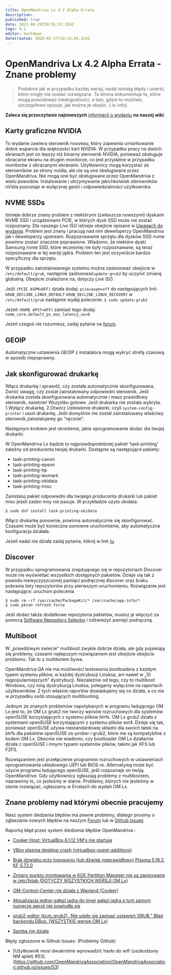```yaml
---
title: OpenMandriva Lx 4.2 Alpha Errata
description: 
published: true
date: 2021-09-26T20:55:57.359Z
tags: 4.2
editor: markdown
dateCreated: 2020-02-27T16:13:04.324Z
---
```


# OpenMandriva Lx 4.2 Alpha Errata - Znane problemy
> Podobnie jak w przypadku każdej wersji, nadal istnieją błędy i usterki, które mogły nie zostać rozwiązane. Ta strona dokumentuje te, które mogą powodować niedogodności, a tam, gdzie to możliwe, szczegółowo opisuje, jak można je obejść.
{.is-info}


**Zaleca się przeczytanie najnowszych** [informacji o wydaniu](https://wiki.openmandriva.org/en/releases/omlx42/alpha/notes) **na naszej wiki**.

## Karty graficzne NVIDIA
To wydanie zawiera sterownik nouveau, który zapewnia umiarkowanie dobre wsparcie dla większości kart NVIDIA. W przypadku pracy na dwóch ekranach jest on lepszy niż binarny sterownik NVIDIA, ponieważ obsługuje obracanie ekranu na drugim monitorze, co jest przydatne w przypadku monitorów z obracanymi ekranami.
Użytkownicy mogą korzystać ze sterowników ze strony nvidia, ale nie są one obsługiwane przez OpenMandriva. Nie mogą one być obsługiwane przez OpenMandriva z wielu powodów.
Instalowanie i utrzymywanie jakichkolwiek sterowników nVidia pozostaje w wyłącznej gestii  i odpowiedzialności użytkownika.

## NVME SSDs
Istnieje dobrze znany problem z niektórymi (zwłaszcza nowszymi) dyskami NVME SSD i urządzeniami PCIE, w których dysk SSD może nie zostać rozpoznany. Dla naszego *Live* ISO istnieje obejście opisane w [Uwagach do wydania](/releases/omlx41/notes).
Problem jest znany i pracują nad nim deweloperzy OpenMandriva jak i deweloperzy upstream.
Rozpoznawanie sprzętu dla dysków SSD nvme powinno zostać znacznie poprawione. 
Wiadomo, że niektóre dyski Samsung nvme SSD, które wcześniej nie były rozpoznawane, są teraz rozpoznawane w tej wersji jądra. Problem ten jest oczywiście bardzo specyficzny dla sprzętu.

W przypadku zainstalowanego systemu można zastosować obejście w `/etc/default/grub`, następnie zastosować`update-grub2` by uczynić zmianę globalną. Obejście znalezione na, dotyczy *Live* ISO.

Jeżli `(PCIE ASPM=OFF)` działa dodaj:
`pcie=aspm=off`
do następujących linii:
`GRUB_DECLINE_LINUX_DEFAULT`
`GRUB_DECLINE_LINUX_RECOVERY`
w 
`/etc/default/grub` 
następnie wydaj polecenie:
`$ sudo update-grub2`

Jeżeli `(NVME APST=OFF)` zamiast tego dodaj:
`nvme_core.default_ps_max_latency_us=0`

Jeżeli czegoś nie rozumiesz, zadaj pytanie na [forum](https://forum.openmandriva.org/).

## GEOIP
Automatyczne ustawienia GEOIP z instalatora mogą wykryć strefę czasową w sposób niepoprawny.

## Jak skonfigurować drukarkę
Włącz drukarkę i sprawdź, czy została automatycznie skonfigurowana. Zwróć uwagę, czy został zainstalowany odpowiedni sterownik. Jeśli drukarka została skonfigurowana automatycznie i masz prawidłowy sterownik, świetnie! Wszystko gotowe.
Jeśli drukarka nie została wykryta. 
1.Wyłącz drukarkę. 
2.Otwórz *Ustawienia drukarki*, czyli `system-config-printer` i usuń drukarkę.
Jeśli domyślnie nie został zainstalowany właściwy sterownik,zainstalujemy go "ręcznie".

Następnym krokiem jest określenie, jakie oprogramowanie dodać dla twojej drukarki.

W OpenMandriva Lx będzie to najprawdopodobniej  pakiet 'task-printing' zależny od producenta twojej drukarki. Dostępne są następujące pakiety:
- task-printing-canon
- task-printing-epson
- task-printing-hp
- task-printing-lexmark
- task-printing-okidata
- task-printing-misc

Zainstaluj pakiet odpowiedni dla twojego producenta drukarki lub pakiet misc jeżeli żaden inny nie pasuje. W przykładzie użyto okidata:
```
$ sudo dnf install task-printing-okidata
```
Włącz drukarkę ponownie, powinna automatycznie się skonfigurować. Czasami może być konieczne ponowne uruchomienie, aby automatyczna konfiguracja działała.

Jeżeli nadal nie działa zadaj pytanie, kliknij w link [tu](https://forum.openmandriva.org/c/en/support)

## Discover
W przypadku oprogramowania znajdującego się w repozytoriach Discover może nie wyświetlać wszystkich dostępnych pakietów.
Dzieje się tak z powodu niewyczyszczonej pamięci podręcznej discover oraz braku pobrania listy repozytoriów przy pierwszym uruchomieniu.
Rozwiązanie jest następujące: uruchom polecenia
```
$ sudo rm -rf /var/cache/PackageKit/* /var/cache/app-info/*
$ sudo pkcon refresh force
```
Jeśli dodać także dodatkowe repozytoria pakietów, musisz je włączyć za pomocą [Software Repository Selector](/en/doc/repositories-tldr) i  odświeżyć pamięć podręczną.

## Multiboot
W „prawdziwym świecie” multiboot zwykle dobrze działa, ale gdy pojawiają się problemy, czasami  najlepszym rozwiązaniem jest obejście obejście problemu. Tak to z multibotem bywa.

OpenMandriva QA nie ma możliwości testowania bootloadera z każdym typem systemu plików, w każdej dystrybucji Linuksa, ani nawet w „10 najpopularniejszych” dystrybucji. Niezależnie od tego, czy to multiboot Windows, czy inną dystrybucją Linuksa, polegamy wyłącznie na raportach użytkowników. Z tych właśnie raportów dowiadujemy się co działa, a co nie w przypadku osób stosujących multibooting.

Jednym ze znanych problemów napotykanych w programu ładującego OM Lx jest to, że OM Lx grub2 nie tworzy wpisów rozruchowych dla systemów openSUSE korzystających z systemu plików btrfs. OM Lx grub2 działa z systemami openSUSE korzystającymi z systemu plików ext4.
Dzieje się tak, ponieważ openSUSE używa niestandardowej składni dla swoich łatek  na btrfs dla pakietów openSUSE os-prober i grub2, które nie są kompatybilne z kodem OM Lx. Obecnie nie wiadomo, czy bootloader OM Lx działa/nie działa z openSUSE i innymi typami systemów plików, takimi jak XFS lub F2FS.

Rozwiązaniem jest przełączenie programów rozruchowych w ustawieniach oprogramowania układowego UEFI lub BIOS-ie.
Alternatywą może być użycie programu ładującego openSUSE, jeśli rozpoznaje on twóją OpenMandrive.
Gdy użytkownicy zgłaszają problemy z multibootem, naprawimy to, co jesteśmy w stanie. Problemy, których nie jesteśmy w stanie rozwiązać, ogłaszamy w Erratach do wydań OM Lx.

## Znane problemy nad którymi obecnie pracujemy

Nasz system śledzenia błędów ma pewne problemy, dlatego prosimy o zgłaszanie nowych błędów na naszym [Forum](https://forum.openmandriva.org/) lub
w [Github Issues](https://github.com/OpenMandrivaAssociation/OpenMandrivaAssociation.github.io/issues)

Raportuj błąd przez system śledzenia błędów OpenMandriva :

- [Cooker Host: VirtualBox 6.1.12 VM's nie startuje](https://issues.openmandriva.org/show_bug.cgi?id=2634)

- [VBox plasma desktop crash (virtualbox-guest-additions)](https://issues.openmandriva.org/show_bug.cgi?id=2633)

- [Brak dzwięku przy logowaniu (lub dźwięk nieprawidłowy) Plasma 5.19.3, KF 5.72.0](https://issues.openmandriva.org/show_bug.cgi?id=2629)

- [Zmiany punktu montowania w KDE Partition Manager nie są zapisywane w /etc/fstab (DOTYCZY WSZYSTKICH WERSJI OM Lx)](https://issues.openmandriva.org/show_bug.cgi?id=2628)

- [OM-Control-Center nie działa z Wayland (Cooker)](https://issues.openmandriva.org/show_bug.cgi?id=2625)

- [Aktualizacja jednej gałęzi jądra do innej gałęzi jądra o tym samym numerze wersji nie powiodła się](https://issues.openmandriva.org/show_bug.cgi?id=2619)

- [grub2-editor (kcm_grub2) „Nie udało się zapisać ustawień GRUB.” Błąd backendu DBus. (WSZYSTKIE wersje OM Lx)](https://issues.openmandriva.org/show_bug.cgi?id=2618)

- [Samba nie działa](https://issues.openmandriva.org/show_bug.cgi?id=2609)

Błędy zgłoszone w Github Issues:  (Problemy Github)

- [Użytkownik musi dwukrotnie wprowadzić hasło do wifi (uszkodzony NM aplet) #53].(https://github.com/OpenMandrivaAssociation/OpenMandrivaAssociation.github.io/issues/53)


